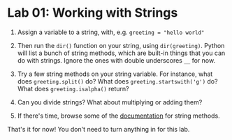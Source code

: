 # Lab 01: Working with Strings

1. Assign a variable to a string, with, e.g. `greeting = "hello world"`

2. Then run the `dir()` function on your string, using `dir(greeting)`.  Python will list a bunch of string methods, which are built-in things that you can do with strings. Ignore the ones with double underscores `__` for now. 

3. Try a few string methods on your string variable. For instance, what does `greeting.split()` do? What does `greeting.startswith('g')` do? What does `greeting.isalpha()` return? 

4. Can you divide strings? What about multiplying or adding them?

5. If there's time, browse some of the [documentation](https://www.w3schools.com/python/python_ref_string.asp) for string methods. 

That's it for now! You don't need to turn anything in for this lab. 
